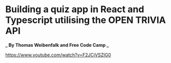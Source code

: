 # Building a quiz app in React and Typescript utilising the OPEN TRIVIA API

**_ By Thomas Weibenfalk and Free Code Camp _**

https://www.youtube.com/watch?v=F2JCjVSZlG0

